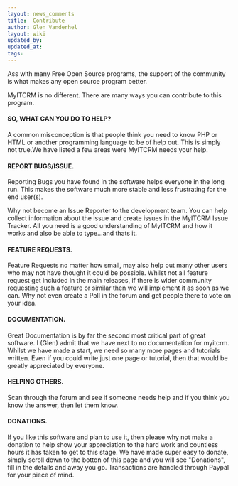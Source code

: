 ```yaml
---
layout: news_comments
title:  Contribute
author: Glen Vanderhel
layout: wiki
updated_by: 
updated_at: 
tags: 
---
```


Ass with many Free Open Source programs, the support of the community is what makes any open source program better.

MyITCRM is no different. There are many ways you can contribute to this program.

#### SO, WHAT CAN YOU DO TO HELP?

A common misconception is that people think you need to know PHP or HTML or another programming language to be of help out. This is simply not true.We have listed a few areas were MyITCRM needs your help.

#### REPORT BUGS/ISSUE.

Reporting Bugs you have found in the software helps everyone in the long run. This makes the software much more stable and less frustrating for the end user(s).

Why not become an Issue Reporter to the development team. You can help collect information about the issue and create issues in the MyITCRM Issue Tracker. All you need is a good understanding of MyITCRM and how it works and also be able to type...and thats it.

#### FEATURE REQUESTS.

Feature Requests no matter how small, may also help out many other users who may not have thought it could be possible. Whilst not all feature request get included in the main releases, if there is wider community requesting such a feature or similar then we will implement it as soon as we can. Why not even create a Poll in the forum and get people there to vote on your idea.

#### DOCUMENTATION.

Great Documentation is by far the second most critical part of great software. I (Glen) admit that we have next to no documentation for myitcrm. Whilst we have made a start, we need so many more pages and tutorials written. Even if you could write just one page or tutorial, then that would be greatly appreciated by everyone.

#### HELPING OTHERS.

Scan through the forum and see if someone needs help and if you think you know the answer, then let them know.

#### DONATIONS.

If you like this software and plan to use it, then please why not make a donation to help show your appreciation to the hard work and countless hours it has taken to get to this stage. We have made super easy to donate, simply scroll down to the botton of this page and you will see "Donations", fill in the details and away you go. Transactions are handled through Paypal for your piece of mind.
